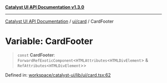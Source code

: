 [**Catalyst UI API Documentation v1.3.0**](../../../README.md)

---

[Catalyst UI API Documentation](../../../README.md) / [ui/card](../README.md) / CardFooter

# Variable: CardFooter

> `const` **CardFooter**: `ForwardRefExoticComponent`\<`HTMLAttributes`\<`HTMLDivElement`\> & `RefAttributes`\<`HTMLDivElement`\>\>

Defined in: [workspace/catalyst-ui/lib/ui/card.tsx:62](https://github.com/TheBranchDriftCatalyst/catalyst-ui/blob/main/lib/ui/card.tsx#L62)
